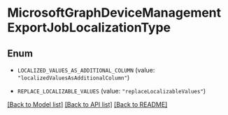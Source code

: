 # MicrosoftGraphDeviceManagementExportJobLocalizationType

## Enum


* `LOCALIZED_VALUES_AS_ADDITIONAL_COLUMN` (value: `"localizedValuesAsAdditionalColumn"`)

* `REPLACE_LOCALIZABLE_VALUES` (value: `"replaceLocalizableValues"`)


[[Back to Model list]](../README.md#documentation-for-models) [[Back to API list]](../README.md#documentation-for-api-endpoints) [[Back to README]](../README.md)


